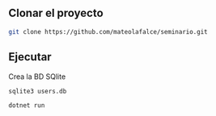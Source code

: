 ## Clonar el proyecto

```bash
git clone https://github.com/mateolafalce/seminario.git
```

## Ejecutar 

Crea la BD SQlite

```bash
sqlite3 users.db
```

```bash
dotnet run
```